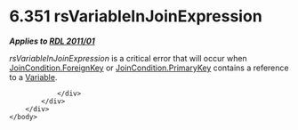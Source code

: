 <html dir="LTR" xmlns:mshelp="http://msdn.microsoft.com/mshelp" xmlns:ddue="http://ddue.schemas.microsoft.com/authoring/2003/5" xmlns:xlink="http://www.w3.org/1999/xlink" xmlns:tool="http://www.microsoft.com/tooltip">
    <head>
        <meta http-equiv="Content-Type" content="text/html; CHARSET=utf-8"></meta>
        <meta name="save" content="history"></meta>
        <title>6.351 rsVariableInJoinExpression</title>
        <xml>
            <mshelp:toctitle title="6.351 rsVariableInJoinExpression"></mshelp:toctitle>
            <mshelp:rltitle title="[MS-RDL]: rsVariableInJoinExpression"></mshelp:rltitle>
            <mshelp:keyword index="A" term="499dbd1b-e677-4ae8-aa69-cc09a8ac6a79"></mshelp:keyword>
            <mshelp:attr name="DCSext.ContentType" value="open specification"></mshelp:attr>
            <mshelp:attr name="AssetID" value="499dbd1b-e677-4ae8-aa69-cc09a8ac6a79"></mshelp:attr>
            <mshelp:attr name="TopicType" value="kbRef"></mshelp:attr>
            <mshelp:attr name="DCSext.Title" value="[MS-RDL]: rsVariableInJoinExpression" />
        </xml>
    </head>
    <body>
        <div id="header">
            <h1 class="heading">6.351 rsVariableInJoinExpression</h1>
        </div>
        <div id="mainSection">
            <div id="mainBody">
                <div id="allHistory" class="saveHistory"></div>
                <div id="sectionSection0" class="section" name="collapseableSection">
                    

<p><b><i>Applies to </i></b><a href="bf2bab1a-b608-4bcc-b718-1cc1baa9579c.md"><b><i>RDL 2011/01</i></b></a></p>

<p><i>rsVariableInJoinExpression</i> is a critical error that
will occur when <a href="470a76af-4897-4b8f-8ee2-a00f25f2ea53.md">JoinCondition.ForeignKey</a>
or <a href="3646b194-1f1b-433e-90c3-3255d3d371cc.md">JoinCondition.PrimaryKey</a>
contains a reference to a <a href="fc2c2c96-ec36-47c2-b156-a6d8c0cbabd8.md">Variable</a>.</p>


                </div>
            </div>
        </div>
    </body>
</html>